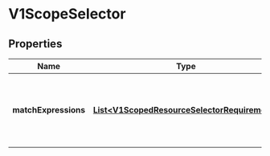 

# V1ScopeSelector

## Properties

Name | Type | Description | Notes
------------ | ------------- | ------------- | -------------
**matchExpressions** | [**List&lt;V1ScopedResourceSelectorRequirement&gt;**](V1ScopedResourceSelectorRequirement.md) | A list of scope selector requirements by scope of the resources. |  [optional]



